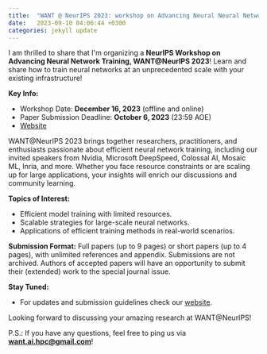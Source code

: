 ```yaml
---
title:  "WANT @ NeurIPS 2023: workshop on Advancing Neural Neural Network Training"
date:   2023-09-10 04:06:44 +0300
categories: jekyll update
---
```


I am thrilled to share that I'm organizing a **NeurIPS Workshop on Advancing Neural Network Training, WANT@NeurIPS 2023**! Learn and share how to train neural networks at an unprecedented scale with your existing infrastructure! 

**Key Info:**

- Workshop Date: **December 16, 2023** (offline and online) 
- Paper Submission Deadline: **October 6, 2023** (23:59 AOE) 
- [Website](https://want-ai-hpc.github.io/)

WANT@NeurIPS 2023 brings together researchers, practitioners, and enthusiasts passionate about efficient neural network training, including our invited speakers from Nvidia, Microsoft DeepSpeed, Colossal AI, Mosaic ML, Inria, and more. Whether you face resource constraints or are scaling up for large applications, your insights will enrich our discussions and community learning. 

**Topics of Interest:**

- Efficient model training with limited resources.
- Scalable strategies for large-scale neural networks.
- Applications of efficient training methods in real-world scenarios. 

**Submission Format:** Full papers (up to 9 pages) or short papers (up to 4 pages), with unlimited references and appendix.  Submissions are not archived. Authors of accepted papers will have an opportunity to submit their (extended) work to the special journal issue. 

**Stay Tuned:**
- For updates and submission guidelines check our [website](https://want-ai-hpc.github.io/). 

Looking forward to discussing your amazing research at WANT@NeurIPS! 

P.S.: If you have any questions, feel free to ping us via **want.ai.hpc@gmail.com**! 
